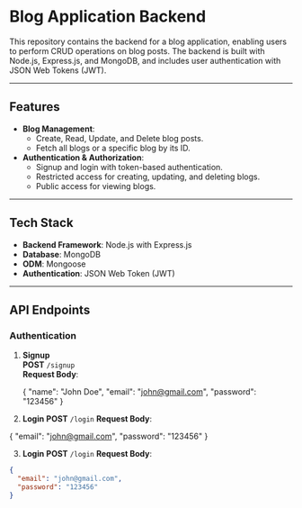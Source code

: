 
# Blog Application Backend

This repository contains the backend for a blog application, enabling users to perform CRUD operations on blog posts. The backend is built with Node.js, Express.js, and MongoDB, and includes user authentication with JSON Web Tokens (JWT).

---

## Features

- **Blog Management**:
  - Create, Read, Update, and Delete blog posts.
  - Fetch all blogs or a specific blog by its ID.
- **Authentication & Authorization**:
  - Signup and login with token-based authentication.
  - Restricted access for creating, updating, and deleting blogs.
  - Public access for viewing blogs.

---

## Tech Stack

- **Backend Framework**: Node.js with Express.js
- **Database**: MongoDB
- **ODM**: Mongoose
- **Authentication**: JSON Web Token (JWT)

---

## API Endpoints

### **Authentication**
1. **Signup**  
   **POST** `/signup`  
   **Request Body**:
  
   {
     "name": "John Doe",
     "email": "john@gmail.com",
     "password": "123456"
   }

2. **Login**
    **POST** `/login`
  **Request Body**:

{
  "email": "john@gmail.com",
  "password": "123456"
}


3. **Login**
    **POST** `/login`
**Request Body**:
```json
{
  "email": "john@gmail.com",
  "password": "123456"
}



